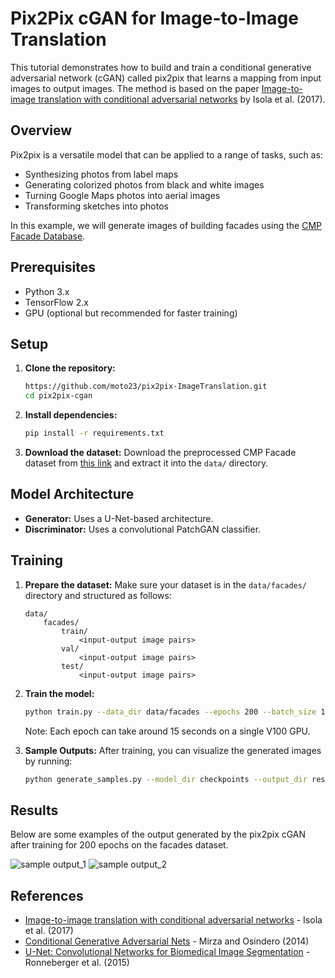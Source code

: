 # Pix2Pix cGAN for Image-to-Image Translation

This tutorial demonstrates how to build and train a conditional generative adversarial network (cGAN) called pix2pix that learns a mapping from input images to output images. The method is based on the paper [Image-to-image translation with conditional adversarial networks](https://arxiv.org/abs/1611.07004) by Isola et al. (2017).

## Overview

Pix2pix is a versatile model that can be applied to a range of tasks, such as:
- Synthesizing photos from label maps
- Generating colorized photos from black and white images
- Turning Google Maps photos into aerial images
- Transforming sketches into photos

In this example, we will generate images of building facades using the [CMP Facade Database](http://cmp.felk.cvut.cz/~tylecr1/facade/).

## Prerequisites

- Python 3.x
- TensorFlow 2.x
- GPU (optional but recommended for faster training)

## Setup

1. **Clone the repository:**
    ```sh
    https://github.com/moto23/pix2pix-ImageTranslation.git
    cd pix2pix-cgan
    ```

2. **Install dependencies:**
    ```sh
    pip install -r requirements.txt
    ```

3. **Download the dataset:**
    Download the preprocessed CMP Facade dataset from [this link](https://efrosgans.eecs.berkeley.edu/pix2pix/datasets/) and extract it into the `data/` directory.

## Model Architecture

- **Generator:** Uses a U-Net-based architecture.
- **Discriminator:** Uses a convolutional PatchGAN classifier.

## Training

1. **Prepare the dataset:**
    Make sure your dataset is in the `data/facades/` directory and structured as follows:
    ```
    data/
        facades/
            train/
                <input-output image pairs>
            val/
                <input-output image pairs>
            test/
                <input-output image pairs>
    ```

2. **Train the model:**
    ```sh
    python train.py --data_dir data/facades --epochs 200 --batch_size 1
    ```

    Note: Each epoch can take around 15 seconds on a single V100 GPU.

3. **Sample Outputs:**
    After training, you can visualize the generated images by running:
    ```sh
    python generate_samples.py --model_dir checkpoints --output_dir results
    ```

## Results

Below are some examples of the output generated by the pix2pix cGAN after training for 200 epochs on the facades dataset.

![sample output_1](https://www.tensorflow.org/images/gan/pix2pix_1.png)
![sample output_2](https://www.tensorflow.org/images/gan/pix2pix_2.png)

## References

- [Image-to-image translation with conditional adversarial networks](https://arxiv.org/abs/1611.07004) - Isola et al. (2017)
- [Conditional Generative Adversarial Nets](https://arxiv.org/abs/1411.1784) - Mirza and Osindero (2014)
- [U-Net: Convolutional Networks for Biomedical Image Segmentation](https://arxiv.org/abs/1505.04597) - Ronneberger et al. (2015)
